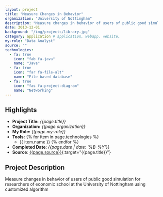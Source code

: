 ```yaml
---
layout: project
title: "Measure Changes in Behavior"
organization: "University of Nottingham"
description: "Measure changes in behavior of users of public good simulation for researchers of economic school at the University of Nottingham using customized algorithm"
date: 2013-12-01
background: "/img/projects/library.jpg"
category: application # application, webapp, website,
my-role: "Data Analyst"
source: ""
technologies:
  - fa: true
    icon: "fab fa-java"
    name: "Java"
  - fa: true
    icon: "far fa-file-alt"
    name: "File based database"
  - fa: true
    icon: "fas fa-project-diagram"
    name: "Networking"
---
```

<style>
  ul p {
  margin-bottom: 2px;
  margin-top: 2px;
}
</style>
## Highlights

- **Project Title:** _{{page.title}}_
- **Organization:** _{{page.organization}}_
- **My Role:** _{{page.my-role}}_
- **Tools:** 
  {% for item in page.technologies %}
    - {{ item.name }}
  {% endfor %}
- **Completed Date**: _{{page.date  | date: '%B-%Y'}}_
- **Source**: [{{page.source}}]({{page.source}}){:target="{{page.title}}"}

## Project Description

Measure changes in behavior of users of public good simulation for researchers of economic school at the University of Nottingham using customized algorithm
